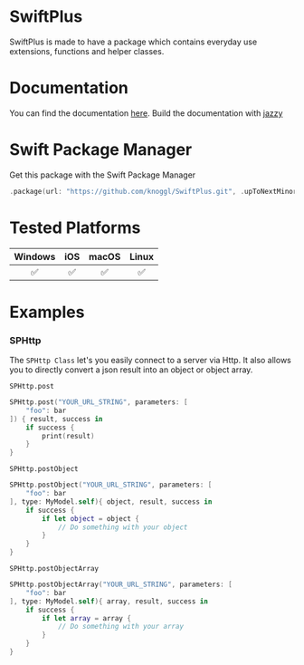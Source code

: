 # SwiftPlus
SwiftPlus is made to have a package which contains everyday use extensions, functions and helper classes.

# Documentation
You can find the documentation [here](https://knoggl.github.io/SwiftPlus/).
Build the documentation with [jazzy](https://github.com/realm/jazzy)

# Swift Package Manager
Get this package with the Swift Package Manager
```swift
.package(url: "https://github.com/knoggl/SwiftPlus.git", .upToNextMinor(from: "1.0.1")),
```

# Tested Platforms
| Windows | iOS | macOS | Linux |
| :-: | :-: | :-: | :-: |
| ✅ | ✅ | ✅ | ✅ |


# Examples

### SPHttp
The ``SPHttp Class`` let's you easily connect to a server via Http. It also allows you to directly convert a json result into an object or object array.

``SPHttp.post``
```swift
SPHttp.post("YOUR_URL_STRING", parameters: [
    "foo": bar
]) { result, success in
    if success {
        print(result)
    }
}
```

``SPHttp.postObject``
```swift
SPHttp.postObject("YOUR_URL_STRING", parameters: [
    "foo": bar
], type: MyModel.self){ object, result, success in
    if success {
        if let object = object {
            // Do something with your object
        }
    }
}
```

``SPHttp.postObjectArray``
```swift
SPHttp.postObjectArray("YOUR_URL_STRING", parameters: [
    "foo": bar
], type: MyModel.self){ array, result, success in
    if success {
        if let array = array {
            // Do something with your array
        }
    }
}
```
